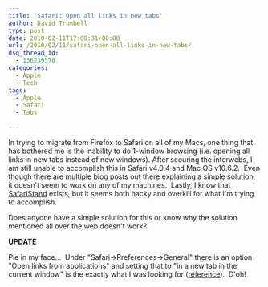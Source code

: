 ```yaml
---
title: 'Safari: Open all links in new tabs'
author: David Trumbell
type: post
date: 2010-02-11T17:00:31+00:00
url: /2010/02/11/safari-open-all-links-in-new-tabs/
dsq_thread_id:
  - 136239378
categories:
  - Apple
  - Tech
tags:
  - Apple
  - Safari
  - Tabs

---
```

In trying to migrate from Firefox to Safari on all of my Macs, one thing that has bothered me is the inability to do 1-window browsing (i.e. opening all links in new tabs instead of new windows). After scouring the interwebs, I am still unable to accomplish this in Safari v4.0.4 and Mac OS v10.6.2.  Even though there are [multiple](http://www.456bereastreet.com/archive/200812/make_safari_open_targeted_links_in_new_tabs_instead_of_new_windows/) [blog](http://www.switchingtomac.com/tutorials/how-to-force-safari-4-to-open-links-in-a-new-tab-instead-of-a-new-window/) [posts](http://www.tuaw.com/2008/09/08/terminal-tips-force-safari-to-open-all-links-in-new-tab/) out there explaining a simple solution, it doesn't seem to work on any of my machines.  Lastly, I know that [SafariStand](https://github.com/anakinsk/SafariStand) <!-- legacy link: http://hetima.com/safari/stand-e.html //--> exists, but it seems both hacky and overkill for what I'm trying to accomplish.

Does anyone have a simple solution for this or know why the solution mentioned all over the web doesn't work?

**UPDATE**

Pie in my face...  Under "Safari->Preferences->General" there is an option "Open links from applications" and setting that to "in a new tab in the current window" is the exactly what I was looking for ([reference](http://forums.macrumors.com/showthread.php?t=863463&highlight=safari+open+links+new+tab)).  D'oh!
